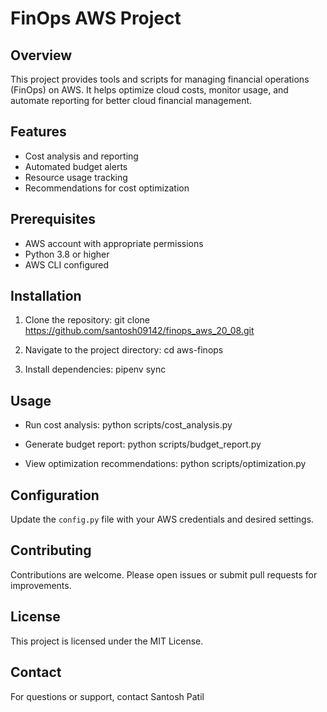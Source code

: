 # FinOps AWS Project

## Overview

This project provides tools and scripts for managing financial operations (FinOps) on AWS. It helps optimize cloud costs, monitor usage, and automate reporting for better cloud financial management.

## Features

- Cost analysis and reporting
- Automated budget alerts
- Resource usage tracking
- Recommendations for cost optimization

## Prerequisites

- AWS account with appropriate permissions
- Python 3.8 or higher
- AWS CLI configured

## Installation

1. Clone the repository:
    git clone https://github.com/santosh09142/finops_aws_20_08.git

2. Navigate to the project directory:
    cd aws-finops

3. Install dependencies:
    pipenv sync

## Usage

- Run cost analysis:
  python scripts/cost_analysis.py

- Generate budget report:
  python scripts/budget_report.py

- View optimization recommendations:
  python scripts/optimization.py

## Configuration

Update the `config.py` file with your AWS credentials and desired settings.

## Contributing

Contributions are welcome. Please open issues or submit pull requests for improvements.

## License

This project is licensed under the MIT License.

## Contact

For questions or support, contact Santosh Patil